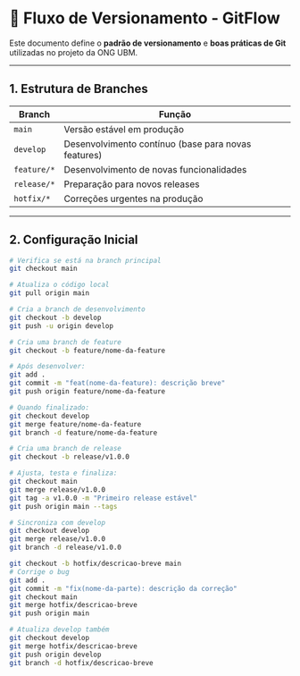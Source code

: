 # 🧭 Fluxo de Versionamento - GitFlow

Este documento define o **padrão de versionamento** e **boas práticas de Git** utilizadas no projeto da ONG UBM.

---

## 1. Estrutura de Branches

| Branch | Função |
|--------|--------|
| `main` | Versão estável em produção |
| `develop` | Desenvolvimento contínuo (base para novas features) |
| `feature/*` | Desenvolvimento de novas funcionalidades |
| `release/*` | Preparação para novos releases |
| `hotfix/*` | Correções urgentes na produção |

---

## 2. Configuração Inicial

```bash
# Verifica se está na branch principal
git checkout main

# Atualiza o código local
git pull origin main

# Cria a branch de desenvolvimento
git checkout -b develop
git push -u origin develop

# Cria uma branch de feature
git checkout -b feature/nome-da-feature

# Após desenvolver:
git add .
git commit -m "feat(nome-da-feature): descrição breve"
git push origin feature/nome-da-feature

# Quando finalizado:
git checkout develop
git merge feature/nome-da-feature
git branch -d feature/nome-da-feature

# Cria uma branch de release
git checkout -b release/v1.0.0

# Ajusta, testa e finaliza:
git checkout main
git merge release/v1.0.0
git tag -a v1.0.0 -m "Primeiro release estável"
git push origin main --tags

# Sincroniza com develop
git checkout develop
git merge release/v1.0.0
git branch -d release/v1.0.0

git checkout -b hotfix/descricao-breve main
# Corrige o bug
git add .
git commit -m "fix(nome-da-parte): descrição da correção"
git checkout main
git merge hotfix/descricao-breve
git push origin main

# Atualiza develop também
git checkout develop
git merge hotfix/descricao-breve
git push origin develop
git branch -d hotfix/descricao-breve

